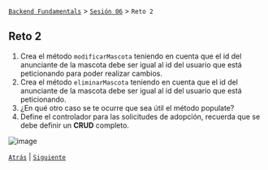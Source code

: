 [`Backend Fundamentals`](../../README.md) > [`Sesión 06`](../README.md) > `Reto 2`
	
## Reto 2

1. Crea el método `modificarMascota` teniendo en cuenta que el id del anunciante de la mascota debe ser igual al id del usuario que está peticionando para poder realizar cambios. 
2. Crea el método `eliminarMascota` teniendo en cuenta que el id del anunciante de la mascota debe ser igual al id del usuario que está peticionando.
3. ¿En qué otro caso se te ocurre que sea útil el método populate?
4. Define el controlador para las solicitudes de adopción, recuerda que se debe definir un **CRUD** completo.

![image](https://i.stack.imgur.com/GcGMK.png)



[`Atrás`](../Ejemplo-02) | [`Siguiente`](../README.md)
